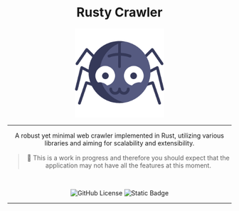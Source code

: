 <div align="center">
  
<h1 align="center">Rusty Crawler</h1>

<img src="img/logo.png" width="200" height="200">

<hr />

<p style="margin-bottom: 16px;">
    A robust yet minimal web crawler implemented in Rust, utilizing various libraries and aiming for scalability and extensibility.
</p>

> 🚧 This is a work in progress and therefore you should expect that the
> application may not have all the features at this moment.

<br />
  
![GitHub License](https://img.shields.io/github/license/emarifer/request-maker) ![Static Badge](https://img.shields.io/badge/Rust-%3E=1.77-orangered)

</div>

<hr />
